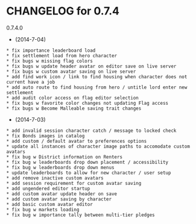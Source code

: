    CHANGELOG for 0.7.4
   ===================

   0.7.4.0

   * (2014-7-04)

    * fix importance leaderboard load
    * fix settlement load from hero character
    * fix bugs w missing flag colors
    * fix bugs w update header avatar on editor save on live server
    * fix bugs w custom avatar saving on live server
    * add find work icon / link to find housing when character does not current have a job
    * add auto route to find housing from hero / untitle lord enter new settlement
    * add audit color access on flag editor selection
    * fix bugs w favorite color changes not updating Flag access
    * fix bugs w Become Malleable saving trait changes

   * (2014-7-03)

    * add invalid session character catch / message to locked check
    * fix Bonds images in catalog
    * add custom / default avatar to preferences options
    * update all instances of character image paths to accomodate custom avatars
    * fix bug w District information on Renters
    * fix bug w leaderboards drop down placement / accessibility
    * fix bug w leaderboards drop down menus
    * update leaderboards to allow for new character / user setup
    * add remove inactive custom avatars
    * add session requirement for custom avatar saving
    * add ungendered editor startup
    * add custom avatar update header on save
    * add custom avatar saving by character
    * add basic custom avatar editor
    * fix bug w markets loading
    * fix bug w importance tally between multi-tier pledges
